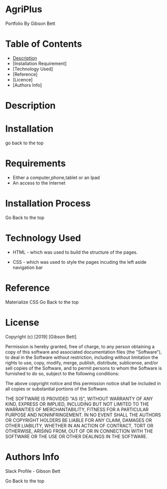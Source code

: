 # AgriPlus


Portfolio
By Gibson Bett

# Table of Contents
- [Description](https://github.com/gibsonbett/AgriPlus/edit/gh-pages/README.md#Description)
- [Installation Requirement]
- [Technology Used]
- [Reference]
- [Licence]
- [Authors Info]

# Description

# Installation
go back to the top

# Requirements
- Either a computer,phone,tablet or an Ipad
- An access to the Internet

# Installation Process
Go Back to the top

# Technology Used
- HTML - which was used to build the structure of the pages.

- CSS - which was used to style the pages incuding the left aside navigation bar

# Reference
Materialize CSS Go Back to the top

# License
Copyright (c) [2019] [Gibson Bett]

Permission is hereby granted, free of charge, to any person obtaining a copy of this software and associated documentation files (the "Software"), to deal in the Software without restriction, including without limitation the rights to use, copy, modify, merge, publish, distribute, sublicense, and/or sell copies of the Software, and to permit persons to whom the Software is furnished to do so, subject to the following conditions:

The above copyright notice and this permission notice shall be included in all copies or substantial portions of the Software.

THE SOFTWARE IS PROVIDED "AS IS", WITHOUT WARRANTY OF ANY KIND, EXPRESS OR IMPLIED, INCLUDING BUT NOT LIMITED TO THE WARRANTIES OF MERCHANTABILITY, FITNESS FOR A PARTICULAR PURPOSE AND NONINFRINGEMENT. IN NO EVENT SHALL THE AUTHORS OR COPYRIGHT HOLDERS BE LIABLE FOR ANY CLAIM, DAMAGES OR OTHER LIABILITY, WHETHER IN AN ACTION OF CONTRACT, TORT OR OTHERWISE, ARISING FROM, OUT OF OR IN CONNECTION WITH THE SOFTWARE OR THE USE OR OTHER DEALINGS IN THE SOFTWARE.

# Authors Info
Slack Profile - Gibson Bett

Go Back to the top
